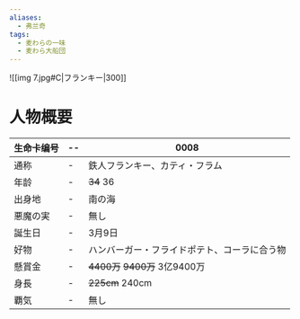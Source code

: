 ```yaml
---
aliases:
  - 弗兰奇
tags:
  - 麦わらの一味
  - 麦わら大船団
---
```


![[img 7.jpg#C|フランキー|300]]

# 人物概要

| 生命卡编号 | --  | 0008                        |
| ----- | --- | --------------------------- |
| 通称    | -   | 鉄人フランキー、カティ・フラム             |
| 年龄    | -   | ~~34~~ 36                   |
| 出身地   | -   | 南の海                         |
| 悪魔の実  | -   | 無し                          |
| 誕生日   | -   | 3月9日                        |
| 好物    | -   | ハンバーガー・フライドポテト、コーラに合う物      |
| 懸賞金   | -   | ~~4400万~~ ~~9400万~~ 3亿9400万 |
| 身長    | -   | ~~225cm~~ 240cm             |
| 覇気    | -   | 無し                          |






